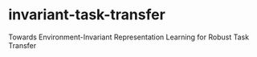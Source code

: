# invariant-task-transfer
Towards Environment-Invariant Representation Learning for Robust Task Transfer
